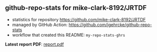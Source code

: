 ## github-repo-stats for mike-clark-8192/JRTDF

- statistics for repository https://github.com/mike-clark-8192/JRTDF
- managed by GitHub Action: https://github.com/jgehrcke/github-repo-stats
- workflow that created this README: `my-repo-stats-ghrs`

**Latest report PDF**: [report.pdf](https://github.com/mike-clark-8192/my-repo-stats/raw/main/mike-clark-8192/JRTDF/latest-report/report.pdf)

